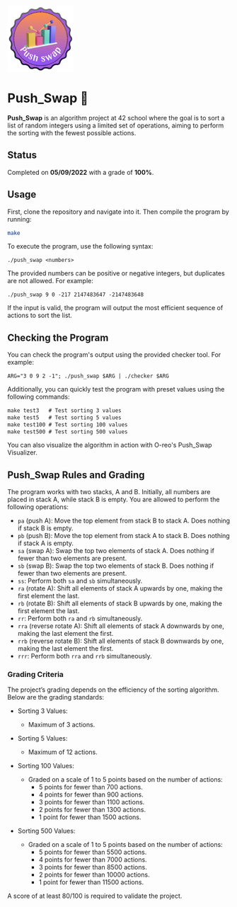 <p>
<img src="https://github.com/damiandania/damiandania/blob/main/Pics/Push_swap.png"
    alt="Project pic" width="150" height="150"/>
</p>

# Push_Swap 🔄

**Push_Swap** is an algorithm project at 42 school where the goal is to sort a list of random integers using a limited set of operations, aiming to perform the sorting with the fewest possible actions.

## Status

Completed on **05/09/2022** with a grade of **100%**.

## Usage

First, clone the repository and navigate into it. Then compile the program by running:

```bash
make
```

To execute the program, use the following syntax:

```
./push_swap <numbers>
```

The provided numbers can be positive or negative integers, but duplicates are not allowed. For example:

```
./push_swap 9 0 -217 2147483647 -2147483648
```

If the input is valid, the program will output the most efficient sequence of actions to sort the list.

## Checking the Program

You can check the program's output using the provided checker tool. For example:

```
ARG="3 0 9 2 -1"; ./push_swap $ARG | ./checker $ARG
```

Additionally, you can quickly test the program with preset values using the following commands:

```
make test3   # Test sorting 3 values
make test5   # Test sorting 5 values
make test100 # Test sorting 100 values
make test500 # Test sorting 500 values
```

You can also visualize the algorithm in action with O-reo's Push_Swap Visualizer.

## Push_Swap Rules and Grading

The program works with two stacks, A and B. Initially, all numbers are placed in stack A, while stack B is empty. You are allowed to perform the following operations:

- `pa` (push A): Move the top element from stack B to stack A. Does nothing if stack B is empty.
- `pb` (push B): Move the top element from stack A to stack B. Does nothing if stack A is empty.
- `sa` (swap A): Swap the top two elements of stack A. Does nothing if fewer than two elements are present.
- `sb` (swap B): Swap the top two elements of stack B. Does nothing if fewer than two elements are present.
- `ss`: Perform both `sa` and `sb` simultaneously.
- `ra` (rotate A): Shift all elements of stack A upwards by one, making the first element the last.
- `rb` (rotate B): Shift all elements of stack B upwards by one, making the first element the last.
- `rr`: Perform both `ra` and `rb` simultaneously.
- `rra` (reverse rotate A): Shift all elements of stack A downwards by one, making the last element the first.
- `rrb` (reverse rotate B): Shift all elements of stack B downwards by one, making the last element the first.
- `rrr`: Perform both `rra` and `rrb` simultaneously.

### Grading Criteria

The project’s grading depends on the efficiency of the sorting algorithm. Below are the grading standards:

- Sorting 3 Values:
	- Maximum of 3 actions.

- Sorting 5 Values:
	- Maximum of 12 actions.

- Sorting 100 Values:
	- Graded on a scale of 1 to 5 points based on the number of actions:
		- 5 points for fewer than 700 actions.
		- 4 points for fewer than 900 actions.
		- 3 points for fewer than 1100 actions.
		- 2 points for fewer than 1300 actions.
		- 1 point for fewer than 1500 actions.

- Sorting 500 Values:
	- Graded on a scale of 1 to 5 points based on the number of actions:
		- 5 points for fewer than 5500 actions.
		- 4 points for fewer than 7000 actions.
		- 3 points for fewer than 8500 actions.
		- 2 points for fewer than 10000 actions.
		- 1 point for fewer than 11500 actions.

A score of at least 80/100 is required to validate the project.

